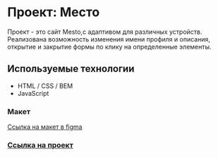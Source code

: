 # Проект: Место

Проект - это сайт Mesto,с адаптивом для различных устройств.
Реализована возможность изменения имени профиля и описания, открытие и закрытие формы по клику на определенные элементы.

## Используемые технологии
* HTML / CSS / BEM
* JavaScript

### Макет

[Ссылка на макет в figma](https://www.figma.com/file/2cn9N9jSkmxD84oJik7xL7/JavaScript.-Sprint-4?node-id=0%3A1)

### [Ссылка на проект](https://volenik.github.io/mesto/)
